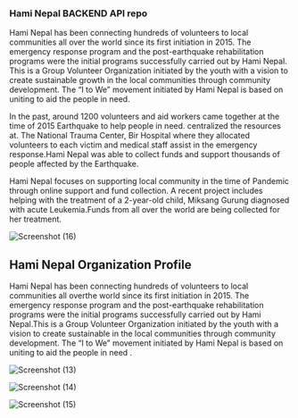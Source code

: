 ### Hami Nepal BACKEND API repo

Hami Nepal has been connecting hundreds of volunteers to local communities all over the world since its first initiation in 2015. The emergency response program and the post-earthquake rehabilitation programs were the initial programs successfully carried out by Hami Nepal. This is a Group Volunteer Organization initiated by the youth with a vision to create sustainable growth in the local communities through community development. The “I to We” movement initiated by Hami Nepal is based on uniting to aid the people in need.

In the past, around 1200 volunteers and aid workers came together at the time of 2015 Earthquake to help people in need. centralized the resources at. The National Trauma Center, Bir Hospital where they allocated volunteers to each victim and medical staff assist in the emergency response.Hami Nepal was able to collect funds and support thousands of people affected by the Earthquake.

Hami Nepal focuses on supporting local community in the time of Pandemic through online support and fund collection. A recent project includes helping with the treatment of a 2-year-old child, Miksang Gurung diagnosed with acute Leukemia.Funds from all over the world are being collected for her treatment.

![Screenshot (16)](https://user-images.githubusercontent.com/61246422/141255606-dcce63ee-78e1-4056-9a93-330a07aa24fa.png)


## Hami Nepal Organization Profile

Hami Nepal has been connecting hundreds of volunteers to local communities all overthe world since its first initiation in 2015. The emergency response program and the post-earthquake rehabilitation programs were the initial programs successfully carried out by Hami Nepal.This is a Group Volunteer Organization initiated by the youth with a vision to create sustainable in the local communities through community development. The “I to We” movement initiated by Hami Nepal is based on uniting to aid the people in need .

![Screenshot (13)](https://user-images.githubusercontent.com/61246422/141255667-9e43987f-c5dd-4c64-bf04-defff629dfe3.png)

![Screenshot (14)](https://user-images.githubusercontent.com/61246422/141255680-e4d51ae7-04cb-4d93-8dca-0b55d4e2563d.png)

![Screenshot (15)](https://user-images.githubusercontent.com/61246422/141255702-a580846a-61d7-428f-b28e-819551f8f8bb.png)
